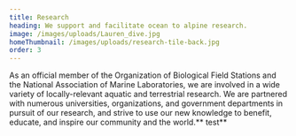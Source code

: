 ```yaml
---
title: Research
heading: We support and facilitate ocean to alpine research.
image: /images/uploads/Lauren_dive.jpg
homeThumbnail: /images/uploads/research-tile-back.jpg
order: 3
---
```

As an official member of the Organization of Biological Field Stations and the National Association of Marine Laboratories, we are involved in a wide variety of locally-relevant aquatic and terrestrial research. We are partnered with numerous universities, organizations, and government departments in pursuit of our research, and strive to use our new knowledge to benefit, educate, and inspire our community and the world.** test**
